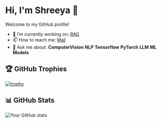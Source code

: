 # Hi, I'm Shreeya 👋

Welcome to my GitHub profile!

- 🔭 I’m currently working on: [RAG](https://github.com/therealsheero/RAG-on-Loan-Approval)
- 📫 How to reach me: [Mail](mailto:shreeya2005pandey@gmail.com)
- 💬 Ask me about: **ComputerVision** **NLP** **Tensorflow** **PyTorch** **LLM** **ML Models**

## 🏆 GitHub Trophies
[![trophy](https://github-profile-trophy.vercel.app/?username=therealsheero&theme=onedark)](https://github.com/ryo-ma/github-profile-trophy)

## 📊 GitHub Stats
![Your GitHub stats](https://github-readme-stats.vercel.app/api?username=therealsheero&show_icons=true&theme=onedark)

